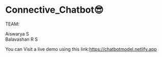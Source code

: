 # Connective_Chatbot😎


TEAM:

Aiswarya S\
Balavashan R S


You can Visit a live demo using this link:https://chatbotmodel.netlify.app

